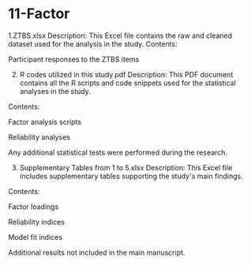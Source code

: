 # 11-Factor
1.ZTBS.xlsx
Description:
This Excel file contains the raw and cleaned dataset used for the analysis in the study. 
Contents:

Participant responses to the ZTBS items

2. R codes utilized in this study.pdf
Description:
This PDF document contains all the R scripts and code snippets used for the statistical analyses in the study.

Contents:

Factor analysis scripts

Reliability analyses

Any additional statistical tests were performed during the research.

3. Supplementary Tables from 1 to 5.xlsx
Description:
This Excel file includes supplementary tables supporting the study's main findings.

Contents:

Factor loadings

Reliability indices

Model fit indices

Additional results not included in the main manuscript.
